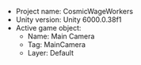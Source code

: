 <!-- UNITY CODE ASSIST INSTRUCTIONS START -->
- Project name: CosmicWageWorkers
- Unity version: Unity 6000.0.38f1
- Active game object:
  - Name: Main Camera
  - Tag: MainCamera
  - Layer: Default
<!-- UNITY CODE ASSIST INSTRUCTIONS END -->
